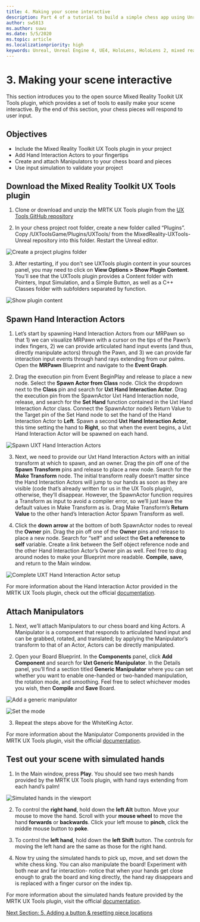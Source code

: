 ```yaml
---
title: 4. Making your scene interactive
description: Part 4 of a tutorial to build a simple chess app using Unreal Engine 4 and the Mixed Reality Toolkit UX Tools plugin
author: sw5813
ms.author: suwu
ms.date: 5/5/2020
ms.topic: article
ms.localizationpriority: high
keywords: Unreal, Unreal Engine 4, UE4, HoloLens, HoloLens 2, mixed reality, tutorial, getting started, mrtk, uxt, UX Tools, documentation
---
```


# 3. Making your scene interactive

This section introduces you to the open source Mixed Reality Toolkit UX Tools plugin, which provides a set of tools to easily make your scene interactive. By the end of this section, your chess pieces will respond to user input. 

## Objectives

* Include the Mixed Reality Toolkit UX Tools plugin in your project
* Add Hand Interaction Actors to your fingertips
* Create and attach Manipulators to your chess board and pieces 
* Use input simulation to validate your project

## Download the Mixed Reality Toolkit UX Tools plugin

1.	Clone or download and unzip the MRTK UX Tools plugin from the [UX Tools GitHub repository](https://github.com/microsoft/MixedReality-UXTools-Unreal)

2.	In your chess project root folder, create a new folder called “Plugins”. Copy /UXToolsGame/Plugins/UXTools/ from the MixedReality-UXTools-Unreal repository into this folder. Restart the Unreal editor. 

![Create a project plugins folder](images/unreal-uxt/4-plugins.PNG)

3.	After restarting, if you don’t see UXTools plugin content in your sources panel, you may need to click on **View Options > Show Plugin Content**. You’ll see that the UXTools plugin provides a Content folder with Pointers, Input Simulation, and a Simple Button, as well as a C++ Classes folder with subfolders separated by function.  

![Show plugin content](images/unreal-uxt/4-showplugincontent.PNG)

## Spawn Hand Interaction Actors

1.	Let’s start by spawning Hand Interaction Actors from our MRPawn so that 1) we can visualize MRPawn with a cursor on the tips of the Pawn’s index fingers, 2) we can provide articulated hand input events (and thus, directly manipulate actors) through the Pawn, and 3) we can provide far interaction input events through hand rays extending from our palms. Open the **MRPawn** Blueprint and navigate to the **Event Graph**. 

2.	Drag the execution pin from Event BeginPlay and release to place a new node. Select the **Spawn Actor from Class** node. Click the dropdown next to the **Class** pin and search for **Uxt Hand Interaction Actor**. Drag the execution pin from the SpawnActor Uxt Hand Interaction node, release, and search for the **Set Hand** function contained in the Uxt Hand Interaction Actor class. Connect the SpawnActor node’s Return Value to the Target pin of the Set Hand node to set the hand of the Hand Interaction Actor to **Left**. Spawn a second **Uxt Hand Interaction Actor**, this time setting the hand to **Right**, so that when the event begins, a Uxt Hand Interaction Actor will be spawned on each hand. 

![Spawn UXT Hand Interaction Actors](images/unreal-uxt/4-spawnactor.PNG)

3.	Next, we need to provide our Uxt Hand Interaction Actors with an initial transform at which to spawn, and an owner. Drag the pin off one of the **Spawn Transform** pins and release to place a new node. Search for the **Make Transform** node. The initial transform really doesn’t matter since the Hand Interaction Actors will jump to our hands as soon as they are visible (code that’s already written for us in the UX Tools plugin), otherwise, they’ll disappear. However, the SpawnActor function requires a Transform as input to avoid a compiler error, so we’ll just leave the default values in Make Transform as is. Drag Make Transform’s **Return Value** to the other hand’s Interaction Actor Spawn Transform as well. 

4.	Click the **down arrow** at the bottom of both SpawnActor nodes to reveal the **Owner** pin. Drag the pin off one of the **Owner** pins and release to place a new node. Search for “self” and select the **Get a reference to self** variable. Create a link between the Self object reference node and the other Hand Interaction Actor’s Owner pin as well. Feel free to drag around nodes to make your Blueprint more readable. **Compile**, **save**, and return to the Main window. 

![Complete UXT Hand Interaction Actor setup](images/unreal-uxt/4-fingerptrs.PNG)

For more information about the Hand Interaction Actor provided in the MRTK UX Tools plugin, check out the official [documentation](https://microsoft.github.io/MixedReality-UXTools-Unreal/version/public/0.8.x/Docs/HandInteraction.html).

## Attach Manipulators

1.	Next, we’ll attach Manipulators to our chess board and king Actors. A Manipulator is a component that responds to articulated hand input and can be grabbed, rotated, and translated; by applying the Manipulator’s transform to that of an Actor, Actors can be directly manipulated. 

2.	Open your Board Blueprint. In the **Components** panel, click **Add Component** and search for **Uxt Generic Manipulator**. In the Details panel, you’ll find a section titled **Generic Manipulator** where you can set whether you want to enable one-handed or two-handed manipulation, the rotation mode, and smoothing. Feel free to select whichever modes you wish, then **Compile** and **Save** Board. 

![Add a generic manipulator](images/unreal-uxt/4-addmanip.PNG)

![Set the mode](images/unreal-uxt/4-setrotmode.PNG)

3.	Repeat the steps above for the WhiteKing Actor.

For more information about the Manipulator Components provided in the MRTK UX Tools plugin, visit the official [documentation](https://microsoft.github.io/MixedReality-UXTools-Unreal/version/public/0.8.x/Docs/Manipulator.html).

## Test out your scene with simulated hands

1.	In the Main window, press **Play**. You should see two mesh hands provided by the MRTK UX Tools plugin, with hand rays extending from each hand’s palm! 

![Simulated hands in the viewport](images/unreal-uxt/4-handsim.PNG)

2.	To control the **right hand**, hold down the **left Alt** button. Move your mouse to move the hand. Scroll with your **mouse wheel** to move the hand **forwards** or **backwards**. Click your left mouse to **pinch**, click the middle mouse button to **poke**.

3.	To control the **left hand**, hold down the **left Shift** button. The controls for moving the left hand are the same as those for the right hand. 

4.	Now try using the simulated hands to pick up, move, and set down the white chess king. You can also manipulate the board! Experiment with both near and far interaction- notice that when your hands get close enough to grab the board and king directly, the hand ray disappears and is replaced with a finger cursor on the index tip. 

For more information about the simulated hands feature provided by the MRTK UX Tools plugin, visit the official [documentation](https://microsoft.github.io/MixedReality-UXTools-Unreal/version/public/0.8.x/Docs/InputSimulation.html).

[Next Section: 5. Adding a button & resetting piece locations](unreal-uxt-ch5.md)